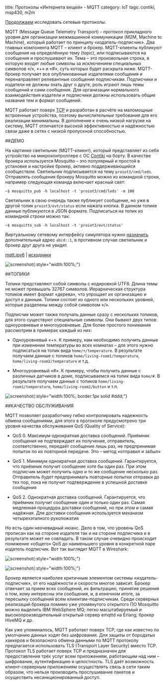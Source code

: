 title:  Протоколы «Интернета вещей» - MQTT
category: IoT
tags: contiki, msp430, m2m

[Продолжаем]({filename}../2017-10-03-udp/2017-10-03-udp.md) исследовать сетевые протоколы.

MQTT (Message Queue Telemetry Transport) – протокол прикладного уровня для организации межмашинной коммуникации (M2M, Machine to Machine), который работает по принципу «издатель-подписчик». Два главных компонента MQTT – клиент и брокер. MQTT-клиенты публикуют сообщения на определённую тему (topic), или подписываются на сообщения и прослушивают их. Тема – это произвольная строка, в которую входят любые символы за исключением специальных символов «/», «+» и «#», суть которых будет раскрыта ниже. MQTT-брокер получает все опубликованные издателями сообщения и перенаправляет релевантные сообщения подписчикам. Подписчики и издатели не должны знать друг о друге, роль играют лишь темы сообщений и сами сообщения. Для организации нормального взаимодействия издатели и подписчики должны использовать общие названия тем и формат сообщений.

MQTT работает поверх [ТСР]({filename}../2017-10-09-tcp/2017-10-09-tcp.md) и разработан в расчёте на маломощные встроенные устройства, поэтому вычислительные требования для его реализации минимальны. В дополнение к очень низкой нагрузке на систему, MQTT отличается высокой эффективностью и надёжностью связи даже в сетях с низкой пропускной способностью.

##ДЕМО

На картинке светильник (MQTT-клиент), который представляет из себя устройство на микроконтроллере c ОС [Contiki]({filename}../2017-10-03-udp/2017-10-03-udp.md) на борту. В качестве брокера используется Mosquitto – это популярный и простой в установке и настройке брокер, активно поддерживающийся сообществом. Светильник подписывается на тему `proiot3/cmd/leds`. Отправлять сообщения брокеру Mosquitto можно из командной строки,  например следующая команда включает красный свет:

    ~$ mosquitto_pub -h localhost -t 'proiot3/cmd/leds' -m 100

Светильник в свою очередь также публикует сообщение, но уже в другой топик `proiot3/evt/status` если нажата кнопка. В данном топике данные публикуются в JSON формате. Подписаться на топик из командной строки можно так:

    ~$ mosquitto_sub -h localhost -t 'proiot3/evt/status'

Виртуальному сетевому интерфейсу симулятора нужно [назначить]({filename}../2017-10-09-tcp/2017-10-09-tcp.md) дополнительный адрес `abcd::1`, в противном случае светильник и брокер друг друга не увидят.

[mqtt.ipv6](http://localhost:9148/027f4d7e965ed2c800dbbfc91142d02b) | [исходники]({attach}conticki-mqtt.zip)

[comment]: <> (byzanz-record --x=73 --y=267 --delay 3 -d 33 ui.flv)
[comment]: <> (rm -rf frames/* && ffmpeg -i ui.flv -vf crop=in_w/2-12:in_h:0:0 -pix_fmt rgb24 -r 10 "frames/frame-%05d.png")
[comment]: <> (rm -rf r_frames/* && ffmpeg -i ui.flv -vf crop=in_w/2-10:in_h:in_w/2+12:0 -pix_fmt rgb24 -r 10 "r_frames/frame-%05d.png")
[comment]: <> (convert -size 10x501 xc:none gap.png)
[comment]: <> (rm -rf o_frames/* && ls -1 frames/frame-*.png | xargs -I{} -n1 convert {} gap.png r_{} +append o_{})
[comment]: <> (convert -monitor -limit memory 1024MiB -limit map 2048MiB -layers Optimize -layers removeDups -delay 10 -loop 0 "o_frames/*.png" ui.gif)

![screenshot]({attach}ui.gif){:style="width:100%;"}

##ТОПИКИ

Топики представляют собой символы с кодировкой UTF8. Длина темы не может превышать 32767 символов. Иерархическая структура топиков имеет формат «дерева», что упрощает их организацию и доступ к данным. Топики состоят из одного или нескольких уровней, которые разделены между собой символом «/».

Подписчик может также получать данные сразу с нескольких топиков, для этого существуют специальные символы. Они бывают двух типов: одноуровневые и многоуровневые. Для более простого понимания рассмотрим в примерах каждый из них:

  - Одноуровневый «+». К примеру, нам необходимо получить данные при изменении температуры во всех комнатах – для этого нужно подписаться на топик вида `home/+/temperature`. В результате получаем данные с топиков `home/living-room1/temperature`, `home/living-room2/temperature` и т.д.

  - Многоуровневый «#». К примеру, чтобы получить данные с различных датчиков в доме, подписываемся на топик вида `home/#`. В результате получаем данные с топиков `home/living-room1/temperature`, `home/living-room2/button` и т.п.

![screenshot]({attach}mqtt.svg){:style="width:100%; border:1px solid #ddd;"}

##КАЧЕСТВО ОБСЛУЖИВАНИЯ

MQTT позволяет разработчику гибко контролировать надежность обмена сообщениями, для этого в протоколе предусмотрено три уровня качества обслуживания QoS (Quality of Service):

  - QoS 0. Максимум однократная доставка сообщений. Приёмник сообщения не подтверждает их получение, отправитель, соответственно, передаёт сообщение лишь раз, не предпринимая попыток по их повторной передаче. Это – метод «отправил и забыл»

  - QoS 1. Минимум однократная доставка сообщений. Гарантируется, что приёмник получит сообщение хотя бы один раз. При этом подписчик может получить одно и то же сообщение несколько раз. Отправитель будет предпринимать повторные попытки отправки до тех пор, пока не получит подтверждение в успешной доставке сообщения

  - QoS 2. Однократная доставка сообщений. Гарантируется, что приёмник получит сообщение один и только один раз. Самая медленная процедура доставки сообщений, но при этом и самая надёжная. Для доставки сообщения используется механизм четырехэтапного рукопожатия

Но есть один неочевидный нюанс. Дело в том, что уровень QoS прописан как на стороне издателя так и на стороне подписчика и в результате может не совпадать. В таком случае очевидно происходит понижение «общего» QoS до наименьшего уровня в конкретной паре издатель подписчик. Вот так выглядит MQTT в Wireshark:

![screenshot]({attach}sub.png){:style="width:100%;"}

![screenshot]({attach}pub.png){:style="width:100%;"}

Брокер является наиболее критичным элементом системы «издатель-подписчик», от его надёжности и скорости многое зависит. Брокер отвечает за прием всех сообщений, их фильтрацию, принятие решения о том, кому интересны эти сообщения, и, в конечном итоге, за пересылку сообщений всем клиентам-подписчикам. Среди серверных реализаций брокера помимо уже упомянутого открытого ПО Mosquitto можно выделить IBM WebSphere MQ; легко масштабируемый и высокопроизводительный открытый сервер emqttd на Erlang; брокер HiveMQ и др.

Как уже упоминалось, MQTT работает поверх TCP, где как известно по умолчанию данных ходят без шифрования. Для защиты от бородатых хаккеров и безопасного обмена данными по MQTT протоколу предлагается использовать TLS (Transport Layer Security) вместо TCP. Протокол TLS работает поверх TCP и предназначен для предоставления трёх услуг всем приложениям, работающим над ним – шифрование, аутентификацию и целостность. TLS даёт возможность клиент-серверным приложениям осуществлять связь в сети таким образом, что нельзя производить прослушивание пакетов и осуществить несанкционированный доступ.